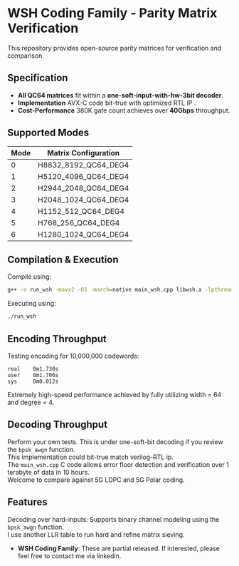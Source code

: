 # WSH Coding Family - Parity Matrix Verification

This repository provides open-source parity matrices for verification and comparison.

## Specification

- **All QC64 matrices** fit within a **one-soft-input-with-hw-3bit decoder**.
- **Implementation** AVX-C code bit-true with optimized RTL IP  .
- **Cost-Performance** 380K gate count achieves over **40Gbps** throughput.

## Supported Modes

| Mode | Matrix Configuration |
|------|----------------------|
| 0    | H8832_8192_QC64_DEG4 |
| 1    | H5120_4096_QC64_DEG4 |
| 2    | H2944_2048_QC64_DEG4 |
| 3    | H2048_1024_QC64_DEG4 |
| 4    | H1152_512_QC64_DEG4  |
| 5    | H768_256_QC64_DEG4   |
| 6    | H1280_1024_QC64_DEG4 |

## Compilation & Execution

Compile using:  

```sh
g++ -o run_wsh -mavx2 -O3 -march=native main_wsh.cpp libwsh.a -lpthread
```

Executing using:  

```sh
./run_wsh 
```

## Encoding Throughput
Testing encoding for 10,000,000 codewords: 

```
real    0m1.730s
user    0m1.706s
sys     0m0.012s
```

Extremely high-speed performance achieved by fully utilizing width = 64 and degree = 4.  
  
## Decoding Throughput  
Perform your own tests.
This is under one-soft-bit decoding if you review the `bpsk_awgn` function.  
This implementation could bit-true match verilog-RTL ip.  
The `main_wsh.cpp` C code allows error floor detection and verification over 1 terabyte of data in 10 hours.  
Welcome to compare against 5G LDPC and 5G Polar coding.  

## Features
Decoding over hard-inputs: Supports binary channel modeling using the `bpsk_awgn` function.   
I use another LLR table to run hard and refine matrix sieving.  

- **WSH Coding Family**: These are partial released. If interested, please feel free to contact me via linkedin.






